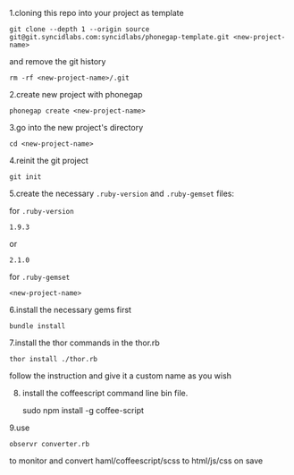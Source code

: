 
1.cloning this repo into your project as template

    git clone --depth 1 --origin source git@git.syncidlabs.com:syncidlabs/phonegap-template.git <new-project-name>

  and remove the git history

    rm -rf <new-project-name>/.git

2.create new project with phonegap

    phonegap create <new-project-name>

3.go into the new project's directory

    cd <new-project-name>

4.reinit the git project

    git init

5.create the necessary `.ruby-version` and `.ruby-gemset` files:

  for `.ruby-version`

    1.9.3

  or

    2.1.0

  for `.ruby-gemset`

    <new-project-name>

6.install the necessary gems first

    bundle install

7.install the thor commands in the thor.rb

    thor install ./thor.rb

  follow the instruction and give it a custom name as you wish

8. install the coffeescript command line bin file.

    sudo npm install -g coffee-script

9.use

    observr converter.rb

  to monitor and convert haml/coffeescript/scss to html/js/css on save
